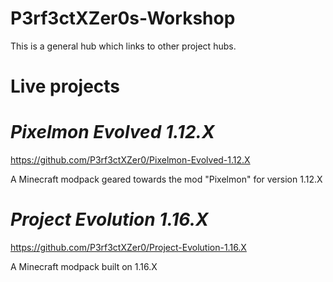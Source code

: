# P3rf3ctXZer0s-Workshop
This is a general hub which links to other project hubs.

# Live projects

# *Pixelmon Evolved 1.12.X*

https://github.com/P3rf3ctXZer0/Pixelmon-Evolved-1.12.X

A Minecraft modpack geared towards the mod "Pixelmon" for version 1.12.X

# *Project Evolution 1.16.X* 

https://github.com/P3rf3ctXZer0/Project-Evolution-1.16.X

A Minecraft modpack built on 1.16.X
